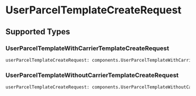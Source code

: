 # UserParcelTemplateCreateRequest


## Supported Types

### UserParcelTemplateWithCarrierTemplateCreateRequest

```python
userParcelTemplateCreateRequest: components.UserParcelTemplateWithCarrierTemplateCreateRequest = /* values here */
```

### UserParcelTemplateWithoutCarrierTemplateCreateRequest

```python
userParcelTemplateCreateRequest: components.UserParcelTemplateWithoutCarrierTemplateCreateRequest = /* values here */
```

